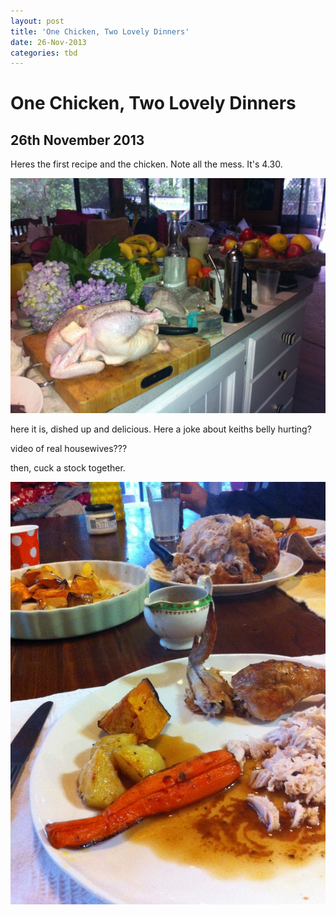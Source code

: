 ```yaml
---
layout: post
title: 'One Chicken, Two Lovely Dinners'
date: 26-Nov-2013
categories: tbd
---
```


# One Chicken, Two Lovely Dinners

## 26th November 2013

<p>Heres the first recipe and the chicken. Note all the mess. It's 4.30.</p>

<p><img class="photo-horiz" src="/images/2013/11/IMG_0118-1024x764.jpg" /></p>

<p> </p>

<p>here it is,   dished up and delicious. Here a joke about keiths belly hurting?</p>

<p>video of real housewives???</p>

<p> </p>

<p>then, cuck a stock together.</p>

<p><img class="photo-horiz" src="/images/2013/11/IMG_0123a-e1385508821191-764x1024.jpg" /></p>

<p> </p>

<p> </p>

<p> </p>
